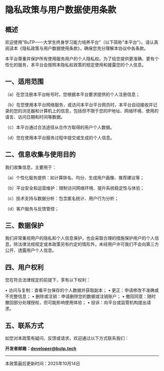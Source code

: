 # 隐私政策与用户数据使用条款

## 概述

欢迎使用"BuTP——大学生终身学习能力培养平台"（以下简称"本平台"）。请认真阅读本《隐私政策与用户数据使用条款》，确保您充分理解本协议中各条款。

本平台尊重并保护所有使用服务用户的个人隐私权。为了给您提供更准确、更有个性化的服务，本平台会按照本隐私权政策的规定使用和披露您的个人信息。

## 一、适用范围

（a）在您注册本平台帐号时，您根据本平台要求提供的个人注册信息；

（b）在您使用本平台网络服务，或访问本平台平台网页时，本平台自动接收并记录的您的浏览器和计算机上的信息，包括但不限于您的IP地址、网络环境、使用的语言、访问日期和时间等数据。

（c）本平台通过合法途径从合作方取得的用户个人数据。

（d）您在使用本平台服务过程中提交或生成的个人信息。

## 二、信息收集与使用目的

我们收集信息，主要用于：

（a）个性化服务提供：如计算排名、均分、生成用户画像、推荐建议等；

（b）平台安全和运营维护：限制访问网络环境、提升系统稳定性与体验；

（c）技术支持与数据分析：包含匿名统计、用户行为分析；

（d）客户服务与反馈管控；

## 三、数据保护

我们非常重视用户的隐私和个人信息保护，也会采取合理的措施保护用户的个人信息。除法律法规规定或本政策另有约定的情形外，未经用户许可我们不会向第三方公开、透露用户个人信息。

## 四、用户权利

您在符合法律规定的前提下，享有以下权利：

• 访问与复制：查看平台保存的个人数据并获取副本；
• 更正：申请修改不准确或不完整信息；
• 删除或注销：申请删除您的数据或注销账户；
• 撤回同意：随时撤回部分处理授权，但可能影响使用体验；
• 投诉：向平台或监管机构提出请求。

## 五、联系方式

如您对本政策有疑问、反馈或请求，欢迎通过以下方式联系我们：

**开发者邮箱：developer@butp.tech**

---

本政策最后更新时间：2025年10月14日
